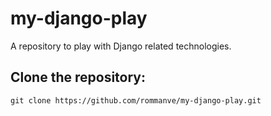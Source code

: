 # my-django-play
A repository to play with Django related technologies.

## Clone the repository:
```git clone https://github.com/rommanve/my-django-play.git```
